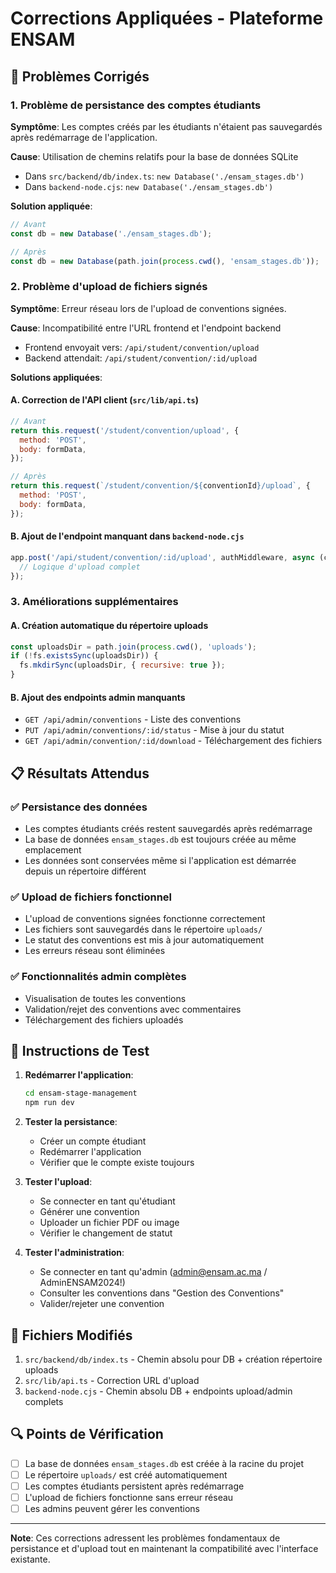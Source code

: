 # Corrections Appliquées - Plateforme ENSAM

## 🔧 Problèmes Corrigés

### 1. **Problème de persistance des comptes étudiants**

**Symptôme**: Les comptes créés par les étudiants n'étaient pas sauvegardés après redémarrage de l'application.

**Cause**: Utilisation de chemins relatifs pour la base de données SQLite
- Dans `src/backend/db/index.ts`: `new Database('./ensam_stages.db')`
- Dans `backend-node.cjs`: `new Database('./ensam_stages.db')`

**Solution appliquée**:
```javascript
// Avant
const db = new Database('./ensam_stages.db');

// Après
const db = new Database(path.join(process.cwd(), 'ensam_stages.db'));
```

### 2. **Problème d'upload de fichiers signés**

**Symptôme**: Erreur réseau lors de l'upload de conventions signées.

**Cause**: Incompatibilité entre l'URL frontend et l'endpoint backend
- Frontend envoyait vers: `/api/student/convention/upload`
- Backend attendait: `/api/student/convention/:id/upload`

**Solutions appliquées**:

#### A. Correction de l'API client (`src/lib/api.ts`)
```javascript
// Avant
return this.request('/student/convention/upload', {
  method: 'POST',
  body: formData,
});

// Après  
return this.request(`/student/convention/${conventionId}/upload`, {
  method: 'POST',
  body: formData,
});
```

#### B. Ajout de l'endpoint manquant dans `backend-node.cjs`
```javascript
app.post('/api/student/convention/:id/upload', authMiddleware, async (c) => {
  // Logique d'upload complet
});
```

### 3. **Améliorations supplémentaires**

#### A. Création automatique du répertoire uploads
```javascript
const uploadsDir = path.join(process.cwd(), 'uploads');
if (!fs.existsSync(uploadsDir)) {
  fs.mkdirSync(uploadsDir, { recursive: true });
}
```

#### B. Ajout des endpoints admin manquants
- `GET /api/admin/conventions` - Liste des conventions
- `PUT /api/admin/conventions/:id/status` - Mise à jour du statut
- `GET /api/admin/convention/:id/download` - Téléchargement des fichiers

## 📋 Résultats Attendus

### ✅ Persistance des données
- Les comptes étudiants créés restent sauvegardés après redémarrage
- La base de données `ensam_stages.db` est toujours créée au même emplacement
- Les données sont conservées même si l'application est démarrée depuis un répertoire différent

### ✅ Upload de fichiers fonctionnel  
- L'upload de conventions signées fonctionne correctement
- Les fichiers sont sauvegardés dans le répertoire `uploads/`
- Le statut des conventions est mis à jour automatiquement
- Les erreurs réseau sont éliminées

### ✅ Fonctionnalités admin complètes
- Visualisation de toutes les conventions
- Validation/rejet des conventions avec commentaires
- Téléchargement des fichiers uploadés

## 🚀 Instructions de Test

1. **Redémarrer l'application**:
   ```bash
   cd ensam-stage-management
   npm run dev
   ```

2. **Tester la persistance**:
   - Créer un compte étudiant
   - Redémarrer l'application
   - Vérifier que le compte existe toujours

3. **Tester l'upload**:
   - Se connecter en tant qu'étudiant
   - Générer une convention
   - Uploader un fichier PDF ou image
   - Vérifier le changement de statut

4. **Tester l'administration**:
   - Se connecter en tant qu'admin (admin@ensam.ac.ma / AdminENSAM2024!)
   - Consulter les conventions dans "Gestion des Conventions"
   - Valider/rejeter une convention

## 📁 Fichiers Modifiés

1. `src/backend/db/index.ts` - Chemin absolu pour DB + création répertoire uploads
2. `src/lib/api.ts` - Correction URL d'upload
3. `backend-node.cjs` - Chemin absolu DB + endpoints upload/admin complets

## 🔍 Points de Vérification

- [ ] La base de données `ensam_stages.db` est créée à la racine du projet
- [ ] Le répertoire `uploads/` est créé automatiquement
- [ ] Les comptes étudiants persistent après redémarrage
- [ ] L'upload de fichiers fonctionne sans erreur réseau
- [ ] Les admins peuvent gérer les conventions

---

**Note**: Ces corrections adressent les problèmes fondamentaux de persistance et d'upload tout en maintenant la compatibilité avec l'interface existante.